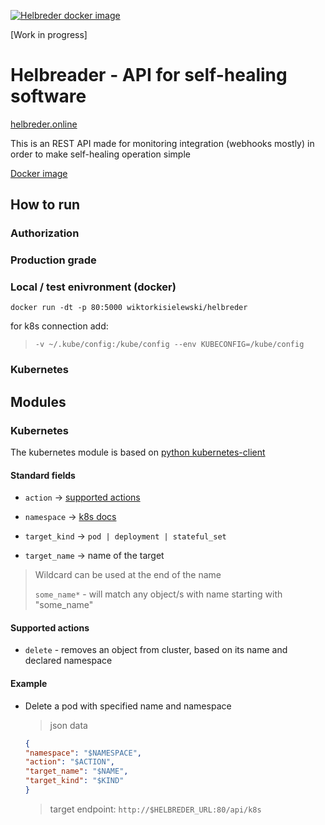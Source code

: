 [![Helbreder docker image](https://github.com/wiktorkisielewski/helbreder/actions/workflows/image_builder.yml/badge.svg?branch=main)](https://github.com/wiktorkisielewski/helbreder/actions/workflows/image_builder.yml)

[Work in progress] 

# Helbreader - API for self-healing software

[helbreder.online](https://helbreder.online/)

This is an REST API made for monitoring integration (webhooks mostly) in order to make self-healing operation simple

[Docker image](https://hub.docker.com/repository/docker/wiktorkisielewski/helbreder)

## How to run

### Authorization



### Production grade



### Local / test enivronment (docker)

`docker run -dt -p 80:5000 wiktorkisielewski/helbreder`

for k8s connection add: 

> `-v ~/.kube/config:/kube/config --env KUBECONFIG=/kube/config `

### Kubernetes

## Modules

### Kubernetes 

The kubernetes module is based on [python kubernetes-client](https://github.com/kubernetes-client/python)

#### Standard fields

- `action` &#8594; [supported actions](#supported-actions)

- `namespace` &#8594; [k8s docs](https://kubernetes.io/docs/concepts/overview/working-with-objects/namespaces/)

- `target_kind` &#8594; `pod | deployment | stateful_set`

- `target_name` &#8594; name of the target

> Wildcard can be used at the end of the name
>
>`some_name*` - will match any object/s with name starting with "some_name"

#### Supported actions

- `delete` - removes an object from cluster, based on its name and declared namespace

#### Example

- Delete a pod with specified name and namespace

    > json data

    ```json
    {
    "namespace": "$NAMESPACE", 
    "action": "$ACTION", 
    "target_name": "$NAME", 
    "target_kind": "$KIND"
    }
    ```

    > target endpoint: `http://$HELBREDER_URL:80/api/k8s`
